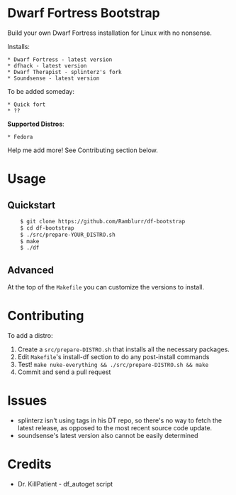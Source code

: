 # Dwarf Fortress Bootstrap

Build your own Dwarf Fortress installation for Linux with no nonsense.

Installs:

    * Dwarf Fortress - latest version
    * dfhack - latest version
    * Dwarf Therapist - splinterz's fork
    * Soundsense - latest version

To be added someday:

    * Quick fort
    * ??

**Supported Distros**:

    * Fedora

Help me add more! See Contributing section below.

# Usage 

## Quickstart

```bash
    $ git clone https://github.com/Ramblurr/df-bootstrap
    $ cd df-bootstrap
    $ ./src/prepare-YOUR_DISTRO.sh
    $ make
    $ ./df
```

## Advanced

At the top of the `Makefile` you can customize the versions to install.

# Contributing

To add a distro:

1. Create a `src/prepare-DISTRO.sh` that installs all the necessary packages.
2. Edit `Makefile`'s install-df section to do any post-install commands
3. Test! `make nuke-everything && ./src/prepare-DISTRO.sh && make`
4. Commit and send a pull request

# Issues

* splinterz isn't using tags in his DT repo, so there's no way to fetch the latest
release, as opposed to the most recent source code update.
* soundsense's latest version also cannot be easily determined

# Credits

* Dr. KillPatient - df_autoget script

